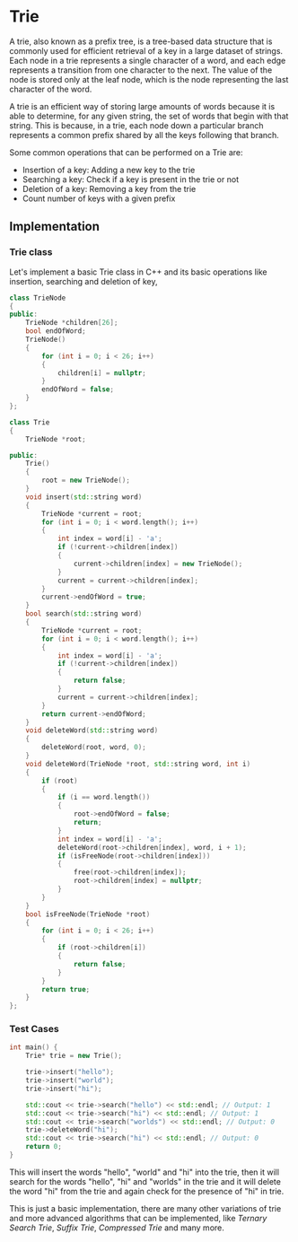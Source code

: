 # Trie

A trie, also known as a prefix tree, is a tree-based data structure that is commonly used for efficient retrieval of a key in a large dataset of strings. Each node in a trie represents a single character of a word, and each edge represents a transition from one character to the next. The value of the node is stored only at the leaf node, which is the node representing the last character of the word.

A trie is an efficient way of storing large amounts of words because it is able to determine, for any given string, the set of words that begin with that string. This is because, in a trie, each node down a particular branch represents a common prefix shared by all the keys following that branch.

Some common operations that can be performed on a Trie are:

- Insertion of a key: Adding a new key to the trie
- Searching a key: Check if a key is present in the trie or not
- Deletion of a key: Removing a key from the trie
- Count number of keys with a given prefix

## Implementation

### Trie class

Let's implement a basic Trie class in C++ and its basic operations like insertion, searching and deletion of key,

```cpp
class TrieNode
{
public:
    TrieNode *children[26];
    bool endOfWord;
    TrieNode()
    {
        for (int i = 0; i < 26; i++)
        {
            children[i] = nullptr;
        }
        endOfWord = false;
    }
};

class Trie
{
    TrieNode *root;

public:
    Trie()
    {
        root = new TrieNode();
    }
    void insert(std::string word)
    {
        TrieNode *current = root;
        for (int i = 0; i < word.length(); i++)
        {
            int index = word[i] - 'a';
            if (!current->children[index])
            {
                current->children[index] = new TrieNode();
            }
            current = current->children[index];
        }
        current->endOfWord = true;
    }
    bool search(std::string word)
    {
        TrieNode *current = root;
        for (int i = 0; i < word.length(); i++)
        {
            int index = word[i] - 'a';
            if (!current->children[index])
            {
                return false;
            }
            current = current->children[index];
        }
        return current->endOfWord;
    }
    void deleteWord(std::string word)
    {
        deleteWord(root, word, 0);
    }
    void deleteWord(TrieNode *root, std::string word, int i)
    {
        if (root)
        {
            if (i == word.length())
            {
                root->endOfWord = false;
                return;
            }
            int index = word[i] - 'a';
            deleteWord(root->children[index], word, i + 1);
            if (isFreeNode(root->children[index]))
            {
                free(root->children[index]);
                root->children[index] = nullptr;
            }
        }
    }
    bool isFreeNode(TrieNode *root)
    {
        for (int i = 0; i < 26; i++)
        {
            if (root->children[i])
            {
                return false;
            }
        }
        return true;
    }
};
```

### Test Cases

```cpp
int main() {
    Trie* trie = new Trie();

    trie->insert("hello");
    trie->insert("world");
    trie->insert("hi");

    std::cout << trie->search("hello") << std::endl; // Output: 1
    std::cout << trie->search("hi") << std::endl; // Output: 1
    std::cout << trie->search("worlds") << std::endl; // Output: 0
    trie->deleteWord("hi");
    std::cout << trie->search("hi") << std::endl; // Output: 0
    return 0;
}
```

This will insert the words "hello", "world" and "hi" into the trie, then it will search for the words "hello", "hi" and "worlds" in the trie and it will delete the word "hi" from the trie and again check for the presence of "hi" in trie.

This is just a basic implementation, there are many other variations of trie and more advanced algorithms that can be implemented, like *Ternary Search Trie*, *Suffix Trie*, *Compressed Trie* and many more.